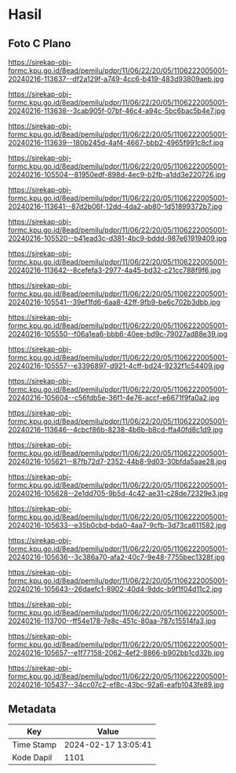 # Hasil

## Foto C Plano

https://sirekap-obj-formc.kpu.go.id/8ead/pemilu/pdpr/11/06/22/20/05/1106222005001-20240216-113637--df2a129f-a749-4cc6-b419-483d93809aeb.jpg

https://sirekap-obj-formc.kpu.go.id/8ead/pemilu/pdpr/11/06/22/20/05/1106222005001-20240216-113638--3cab905f-07bf-46c4-a94c-5bc6bac5b4e7.jpg

https://sirekap-obj-formc.kpu.go.id/8ead/pemilu/pdpr/11/06/22/20/05/1106222005001-20240216-113639--180b245d-4af4-4667-bbb2-4965f991c8cf.jpg

https://sirekap-obj-formc.kpu.go.id/8ead/pemilu/pdpr/11/06/22/20/05/1106222005001-20240216-105504--81950edf-898d-4ec9-b2fb-a1dd3e220726.jpg

https://sirekap-obj-formc.kpu.go.id/8ead/pemilu/pdpr/11/06/22/20/05/1106222005001-20240216-113641--87d2b06f-12dd-4da2-ab80-1d51899372b7.jpg

https://sirekap-obj-formc.kpu.go.id/8ead/pemilu/pdpr/11/06/22/20/05/1106222005001-20240216-105520--b41ead3c-d381-4bc9-bddd-987e61919409.jpg

https://sirekap-obj-formc.kpu.go.id/8ead/pemilu/pdpr/11/06/22/20/05/1106222005001-20240216-113642--8cefefa3-2977-4a45-bd32-c21cc788f9f6.jpg

https://sirekap-obj-formc.kpu.go.id/8ead/pemilu/pdpr/11/06/22/20/05/1106222005001-20240216-105541--39ef1fd6-6aa8-42ff-9fb9-be6c702b3dbb.jpg

https://sirekap-obj-formc.kpu.go.id/8ead/pemilu/pdpr/11/06/22/20/05/1106222005001-20240216-105550--f06a1ea6-bbb6-40ee-bd9c-79027ad88e39.jpg

https://sirekap-obj-formc.kpu.go.id/8ead/pemilu/pdpr/11/06/22/20/05/1106222005001-20240216-105557--e3396897-d921-4cff-bd24-9232f1c54409.jpg

https://sirekap-obj-formc.kpu.go.id/8ead/pemilu/pdpr/11/06/22/20/05/1106222005001-20240216-105604--c56fdb5e-36f1-4e76-accf-e6671f9fa0a2.jpg

https://sirekap-obj-formc.kpu.go.id/8ead/pemilu/pdpr/11/06/22/20/05/1106222005001-20240216-113646--4cbcf86b-8238-4b6b-b8cd-ffa40fd8c1d9.jpg

https://sirekap-obj-formc.kpu.go.id/8ead/pemilu/pdpr/11/06/22/20/05/1106222005001-20240216-105621--87fb72d7-2352-44b8-9d03-30bfda5aae28.jpg

https://sirekap-obj-formc.kpu.go.id/8ead/pemilu/pdpr/11/06/22/20/05/1106222005001-20240216-105628--2e1dd705-9b5d-4c42-ae31-c28de72329e3.jpg

https://sirekap-obj-formc.kpu.go.id/8ead/pemilu/pdpr/11/06/22/20/05/1106222005001-20240216-105633--e35b0cbd-bda0-4aa7-9cfb-3d73ca611582.jpg

https://sirekap-obj-formc.kpu.go.id/8ead/pemilu/pdpr/11/06/22/20/05/1106222005001-20240216-105636--3c386a70-afa2-40c7-9e48-7755bec1328f.jpg

https://sirekap-obj-formc.kpu.go.id/8ead/pemilu/pdpr/11/06/22/20/05/1106222005001-20240216-105643--26daefc1-8902-40d4-9ddc-b9f1f04d11c2.jpg

https://sirekap-obj-formc.kpu.go.id/8ead/pemilu/pdpr/11/06/22/20/05/1106222005001-20240216-113700--ff54e178-7e8c-451c-80aa-787c15514fa3.jpg

https://sirekap-obj-formc.kpu.go.id/8ead/pemilu/pdpr/11/06/22/20/05/1106222005001-20240216-105657--e1f77158-2062-4ef2-8866-b902bb1cd32b.jpg

https://sirekap-obj-formc.kpu.go.id/8ead/pemilu/pdpr/11/06/22/20/05/1106222005001-20240216-105437--34cc07c2-ef8c-43bc-92a6-eafb1043fe89.jpg


## Metadata

| Key        | Value               |
| ---------- | ------------------- |
| Time Stamp | 2024-02-17 13:05:41 |
| Kode Dapil | 1101                |



